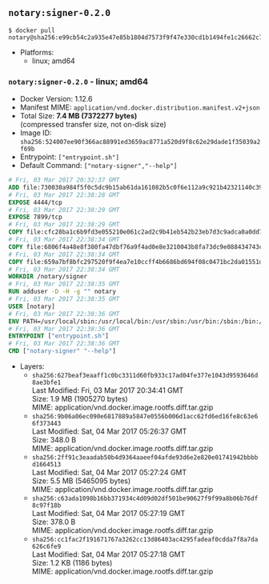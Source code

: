 ## `notary:signer-0.2.0`

```console
$ docker pull notary@sha256:e99cb54c2a935e47e85b1804d7573f9f47e330cd1b1494fe1c26662c718e8464
```

-	Platforms:
	-	linux; amd64

### `notary:signer-0.2.0` - linux; amd64

-	Docker Version: 1.12.6
-	Manifest MIME: `application/vnd.docker.distribution.manifest.v2+json`
-	Total Size: **7.4 MB (7372277 bytes)**  
	(compressed transfer size, not on-disk size)
-	Image ID: `sha256:524007ee90f366ac88991ed3659ac8771a520d9f8c62e29dade1f35039a2f69b`
-	Entrypoint: `["entrypoint.sh"]`
-	Default Command: `["notary-signer","--help"]`

```dockerfile
# Fri, 03 Mar 2017 20:32:37 GMT
ADD file:730030a984f5f0c5dc9b15ab61da161082b5c0f6e112a9c921b42321140c3927 in / 
# Fri, 03 Mar 2017 22:38:28 GMT
EXPOSE 4444/tcp
# Fri, 03 Mar 2017 22:38:29 GMT
EXPOSE 7899/tcp
# Fri, 03 Mar 2017 22:38:29 GMT
COPY file:cfc28ba1c6b9fd3e055210e061c2ad2c9b41eb542b23eb7d3c9adca0a0dd775d in /notary/signer/ 
# Fri, 03 Mar 2017 22:38:34 GMT
COPY file:6806f4a48e8f380fa47dbf76a9f4ad0e8e3210043b8fa73dc9e088434743cd79 in /notary/signer/ 
# Fri, 03 Mar 2017 22:38:34 GMT
COPY file:659a7bf8bfc297520f9f4ea7e10ccff4b6686bd694f08c0471bc2da01551deb8 in /notary/signer/ 
# Fri, 03 Mar 2017 22:38:34 GMT
WORKDIR /notary/signer
# Fri, 03 Mar 2017 22:38:35 GMT
RUN adduser -D -H -g "" notary
# Fri, 03 Mar 2017 22:38:35 GMT
USER [notary]
# Fri, 03 Mar 2017 22:38:36 GMT
ENV PATH=/usr/local/sbin:/usr/local/bin:/usr/sbin:/usr/bin:/sbin:/bin:/notary/signer
# Fri, 03 Mar 2017 22:38:36 GMT
ENTRYPOINT ["entrypoint.sh"]
# Fri, 03 Mar 2017 22:38:36 GMT
CMD ["notary-signer" "--help"]
```

-	Layers:
	-	`sha256:627beaf3eaaff1c0bc3311d60fb933c17ad04fe377e1043d9593646d8ae3bfe1`  
		Last Modified: Fri, 03 Mar 2017 20:34:41 GMT  
		Size: 1.9 MB (1905270 bytes)  
		MIME: application/vnd.docker.image.rootfs.diff.tar.gzip
	-	`sha256:9b06a06ec090e6817889a5847e0556b006d1acc62fd6ed16fe8c63e66f373443`  
		Last Modified: Sat, 04 Mar 2017 05:26:37 GMT  
		Size: 348.0 B  
		MIME: application/vnd.docker.image.rootfs.diff.tar.gzip
	-	`sha256:2ff91c3eaadab50b4d9364aaeef04afde93d6e2e820e01741942bbbbd1664513`  
		Last Modified: Sat, 04 Mar 2017 05:27:24 GMT  
		Size: 5.5 MB (5465095 bytes)  
		MIME: application/vnd.docker.image.rootfs.diff.tar.gzip
	-	`sha256:c63ada1098b16bb371934c4d09d02df501be90627f9f99a8b06b76df8c97f18b`  
		Last Modified: Sat, 04 Mar 2017 05:27:19 GMT  
		Size: 378.0 B  
		MIME: application/vnd.docker.image.rootfs.diff.tar.gzip
	-	`sha256:cc1fac2f191671767a3262cc13d86403ac4295fadeaf0cdda7f8a7da626c6fe9`  
		Last Modified: Sat, 04 Mar 2017 05:27:18 GMT  
		Size: 1.2 KB (1186 bytes)  
		MIME: application/vnd.docker.image.rootfs.diff.tar.gzip
